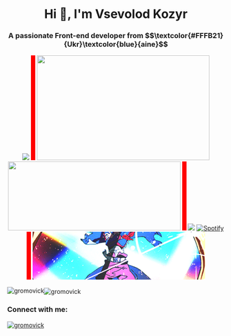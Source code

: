 <h1 align="center">Hi 👋, I'm Vsevolod Kozyr</h1>
<h3 align="center">A passionate Front-end developer from $$\textcolor{#FFFB21}{Ukr}\textcolor{blue}{aine}$$</h3>

<p align="center">
  <img width="400" src="https://you-tube-widget-prhl.vercel.app/?id=UCY1kMZp36IQSyNx_9h4mpCg&type=popular&live=true"/>
   <img width="10" height="243" src="https://github.com/Gromovick/lol/blob/main/Rectangle_2.svg" />
  <img width="400" height="243" src="https://static.wikia.nocookie.net/5ab2c7e2-18de-4f83-87aa-26ee050c3a9d/scale-to-width/755"/>
    <img width="400" height="160" autoplay src="https://i.pinimg.com/originals/4d/83/9c/4d839c6f283ef7aa74d516fdd350f173.gif"/>
   <img width="10" height="160" src="https://github.com/Gromovick/lol/blob/main/Rectangle_2.svg" />
  <img width="400" src="https://github-readme-steam-card.vercel.app/status/?steamid=76561198892412093&show_recent_game_bg=true"/>
  <a href="https://open.spotify.com/artist/6hyCmqlpgEhkMKKr65sFgI" target="_blank" rel="noopener">
    <img width="400" src="https://novatorem.bgstatic.vercel.app/api/spotify" alt="Spotify" />
  </a>
   <img width="10" height="111" src="https://github.com/Gromovick/lol/blob/main/Rectangle_2.svg" />
     <img width="400" height="111" src="https://github.com/Gromovick/lol/blob/main/gl_1.gif" />
  
 
</a>
</p>


<p><img align="left" src="https://github-readme-stats.vercel.app/api/top-langs?username=gromovick&show_icons=true&locale=en&layout=compact" alt="gromovick" />
<img align="center" src="https://github-readme-stats.vercel.app/api?username=gromovick&show_icons=true&locale=en" alt="gromovick" /></p>

<h3 align="left">Connect with me:</h3>
<p align="left">
<a href="https://discord.gg/gromovick" target="blank"><img align="center" src="https://raw.githubusercontent.com/rahuldkjain/github-profile-readme-generator/master/src/images/icons/Social/discord.svg" alt="gromovick" height="30" width="40" /></a>
</p













